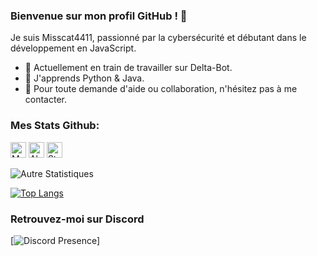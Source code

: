 ### Bienvenue sur mon profil GitHub ! 👋

Je suis Misscat4411, passionné par la cybersécurité et débutant dans le développement en JavaScript.

- 🚀 Actuellement en train de travailler sur Delta-Bot.
- 🌱 J'apprends Python & Java.
- 💬 Pour toute demande d'aide ou collaboration, n'hésitez pas à me contacter.

### Mes Stats Github:

<p align="left">
  <img height="25" src="https://api.visitorbadge.io/api/VisitorHit?user=Bipre2466&countColorcountColor&countColor=%23006EFF" alt="Mes vues du profil"/>
  <img height="25" src="https://img.shields.io/github/followers/Bipre2466?color=4a12ba&style=for-the-badge&logo=github&label=Follow" alt="Abonnés"/>
  <img height="25" src="https://img.shields.io/github/stars/Bipre2466?color=f429ff&style=for-the-badge&logo=github&label=Stars" alt="Stars"/>
</p> 

![Autre Statistiques](https://github-readme-stats.vercel.app/api?username=Bipre2466&show_icons=true&theme=radical)


[![Top Langs](https://github-readme-stats.vercel.app/api/top-langs/?username=Bipre2466&layout=compact)](https://github.com/Bipre2466)


### Retrouvez-moi sur Discord

[![Discord Presence](https://lanyard.cnrad.dev/api/1137413640945934418)]
